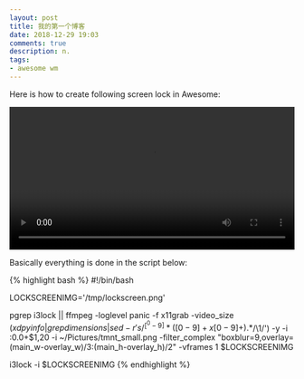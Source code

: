 ```yaml
---
layout: post
title: 我的第一个博客
date: 2018-12-29 19:03
comments: true
description: n.
tags:
- awesome wm
---
```



Here is how to create following screen lock in Awesome:

<video controls style="width:100%">
    <source src='{{'/images/2018/screenlock.mp4' | relative_url }}' type='video/webm'  media="all and (max-width:480px)"/>
</video>

Basically everything is done in the script below:

{% highlight bash %}
#!/bin/bash

LOCKSCREENIMG='/tmp/lockscreen.png'

pgrep i3lock || ffmpeg  -loglevel panic -f x11grab -video_size $(xdpyinfo | grep dimensions | sed -r 's/^[^0-9]*([0-9]+x[0-9]+).*$/\1/') -y -i :0.0+$1,20 -i ~/Pictures/tmnt_small.png -filter_complex "boxblur=9,overlay=(main_w-overlay_w)/3:(main_h-overlay_h)/2" -vframes 1 $LOCKSCREENIMG

i3lock -i $LOCKSCREENIMG
{% endhighlight %}
